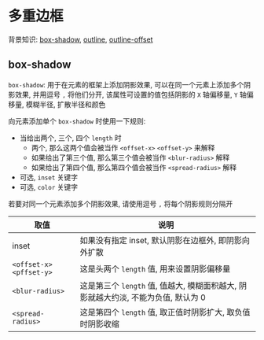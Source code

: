 # 多重边框

背景知识: [box-shadow](https://developer.mozilla.org/zh-CN/docs/Web/CSS/box-shadow), [outline](https://developer.mozilla.org/zh-CN/docs/Web/CSS/outline), [outline-offset](https://developer.mozilla.org/zh-CN/docs/Web/CSS/outline-offset)



## box-shadow

`box-shadow`: 用于在元素的框架上添加阴影效果, 可以在同一个元素上添加多个阴影效果, 并用逗号 `,` 将他们分开, 该属性可设置的值包括阴影的 `X` 轴偏移量, `Y` 轴偏移量, 模糊半径, 扩散半径和颜色



向元素添加单个 `box-shadow` 时使用一下规则:

+ 当给出两个, 三个, 四个 `length` 时
  + 两个, 那么这两个值会被当作 `<offset-x>` `<offset-y>` 来解释
  + 如果给出了第三个值, 那么第三个值会被当作 `<blur-radius>` 解释
  + 如果给出了第四个值, 那么第四个值会被当作 `<spread-radius>` 解释
+ 可选, `inset` 关键字
+ 可选, `color` 关键字

若要对同一个元素添加多个阴影效果, 请使用逗号 `,` 将每个阴影规则分隔开



| 取值                      | 说明                                                         |
| ------------------------- | ------------------------------------------------------------ |
| inset                     | 如果没有指定 inset, 默认阴影在边框外, 即阴影向外扩散         |
| `<offset-x>` `<pffset-y>` | 这是头两个 `length` 值, 用来设置阴影偏移量                   |
| `<blur-radius>`           | 这是第三个 `length` 值, 值越大, 模糊面积越大, 阴影就越大约淡, 不能为负值, 默认为 0 |
| `<spread-radius>`         | 这是第四个 `length` 值, 取正值时阴影扩大, 取负值时阴影收缩   |

